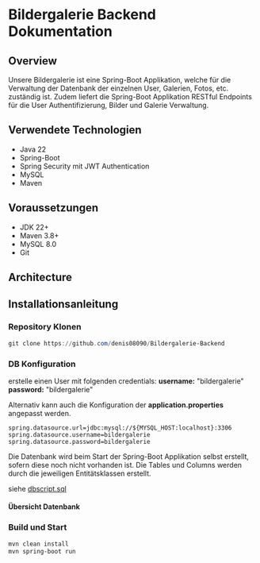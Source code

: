 # Bildergalerie Backend Dokumentation

## Overview

Unsere Bildergalerie ist eine Spring-Boot Applikation, welche für die Verwaltung der Datenbank der einzelnen User, Galerien, Fotos, etc. zuständig ist. Zudem liefert die Spring-Boot Applikation RESTful Endpoints für die User Authentifizierung, Bilder und Galerie Verwaltung.

## Verwendete Technologien

- Java 22
- Spring-Boot
- Spring Security mit JWT Authentication
- MySQL
- Maven

## Voraussetzungen

- JDK 22+
- Maven 3.8+
- MySQL 8.0
- Git

## Architecture


## Installationsanleitung

### Repository Klonen

```powershell
git clone https://github.com/denis08090/Bildergalerie-Backend
```

### DB Konfiguration

erstelle einen User mit folgenden credentials:
**username:** "bildergalerie"
**password:** "bildergalerie"

Alternativ kann auch die Konfiguration der **application.properties** angepasst werden.

```properties
spring.datasource.url=jdbc:mysql://${MYSQL_HOST:localhost}:3306
spring.datasource.username=bildergalerie
spring.datasource.password=bildergalerie
```

Die Datenbank wird beim Start der Spring-Boot Applikation selbst erstellt, sofern diese noch nicht vorhanden ist.
Die Tables und Columns werden durch die jeweiligen Entitätsklassen erstellt.

siehe [dbscript.sql](https://github.com/denis08090/Bildergalerie-Backend/blob/main/src/main/resources/dbscript.sql)

#### Übersicht Datenbank


### Build und Start

```powershell
mvn clean install
mvn spring-boot run
```

